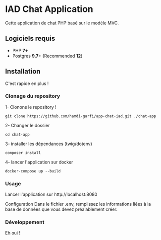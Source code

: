 # IAD Chat Application 
Cette application de chat PHP basé sur le modèle MVC.


## Logiciels requis

-   PHP **7+**
-   Postgres **9.7+** (Recommended **12**)

## Installation
C'est rapide en plus !

### Clonage du repository
1- Clonons le repository !

```
git clone https://github.com/hamdi-garfi/app-chat-iad.git ./chat-app
```
2- Changer le dossier
```
cd chat-app
```

3- installer les dépendances (twig/dotenv)
```
composer install 
```

4- lancer l'application sur docker
```
docker-compose up --build
```
### Usage
Lancer l'application sur http://localhost:8080


Configuration
Dans le fichier .env, remplissez les informations liées à la base de données que vous devez préalablement créer.

### Développement
Eh oui !
